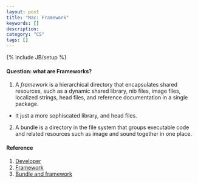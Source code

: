 ```yaml
---
layout: post
title: "Mac: Framework"
keywords: []
description: 
category: "CS"
tags: []
---
```

{% include JB/setup %}

#### Question: what are Frameworks?
1. A *framework* is a hierarchical directory that encapsulates shared resources, such as a
dynamic shared library, nib files, image files, localized strings, head files, and reference
documentation in a single package.
- It just a more sophiscated library, and head files.

2. A bundle is a directory in the file system that groups executable code and related resources 
such as image and sound together in one place.






#### Reference
1. [Developer](https://developer.apple.com/library/archive/documentation/MacOSX/Conceptual/OSX_Technology_Overview/About/About.html#//apple_ref/doc/uid/TP40001067-CH204-TPXREF101)
2. [Framework](https://developer.apple.com/library/archive/documentation/General/Conceptual/DevPedia-CocoaCore/Bundle.html#//apple_ref/doc/uid/TP40008195-CH4-SW1)
3. [Bundle and framework](https://stackoverflow.com/questions/4618027/what-exactly-is-a-framework-in-mac-os-x-framework-folders)
